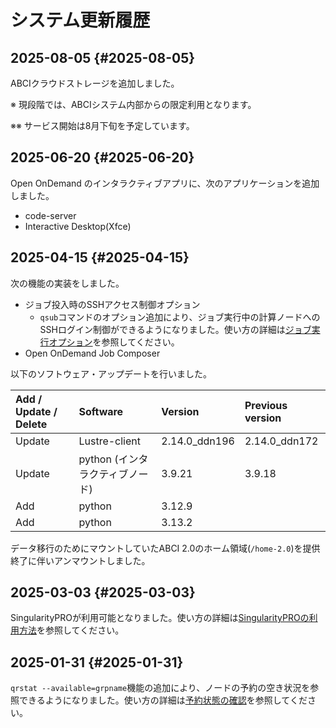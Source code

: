 # システム更新履歴

## 2025-08-05 {#2025-08-05}

ABCIクラウドストレージを追加しました。

※ 現段階では、ABCIシステム内部からの限定利用となります。

※※ サービス開始は8月下旬を予定しています。

## 2025-06-20 {#2025-06-20}

Open OnDemand のインタラクティブアプリに、次のアプリケーションを追加しました。

* code-server
* Interactive Desktop(Xfce)

## 2025-04-15 {#2025-04-15}

次の機能の実装をしました。

* ジョブ投入時のSSHアクセス制御オプション
    * `qsub`コマンドのオプション追加により、ジョブ実行中の計算ノードへのSSHログイン制御ができるようになりました。使い方の詳細は[ジョブ実行オプション](job-execution.md#job-execution-options)を参照してください。
* Open OnDemand Job Composer

以下のソフトウェア・アップデートを行いました。

| Add / Update / Delete | Software | Version | Previous version |
|:--|:--|:--|:--|
| Update | Lustre-client | 2.14.0_ddn196 | 2.14.0_ddn172 |
| Update | python (インタラクティブノード) | 3.9.21 | 3.9.18 |
| Add | python | 3.12.9 | |
| Add | python | 3.13.2 | |

データ移行のためにマウントしていたABCI 2.0のホーム領域(`/home-2.0`)を提供終了に伴いアンマウントしました。

## 2025-03-03 {#2025-03-03}

SingularityPROが利用可能となりました。使い方の詳細は[SingularityPROの利用方法](containers.md#how-to-use-singularitypro)を参照してください。

## 2025-01-31 {#2025-01-31}

`qrstat --available=grpname`機能の追加により、ノードの予約の空き状況を参照できるようになりました。使い方の詳細は[予約状態の確認](job-execution.md#show-the-status-of-reservations)を参照してください。
